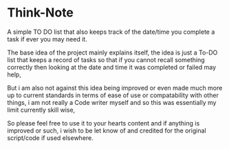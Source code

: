 # Think-Note
A simple TO DO list that also keeps track of the date/time you complete a task if ever you may need it. 

The base idea of the project mainly explains itself,
the idea is just a To-DO list that keeps a record of tasks
so that if you cannot recall something correctly then looking
at the date and time it was completed or failed may help,

But i am also not against this idea being improved or even
made much more up to current standards in terms of ease of
use or compatability with other things, i am not really a
Code writer myself and so this was essentially my limit
currently skill wise, 

So please feel free to use it to your hearts content and
if anything is improved or such, i wish to be let know of
and credited for the original script/code if used elsewhere.
